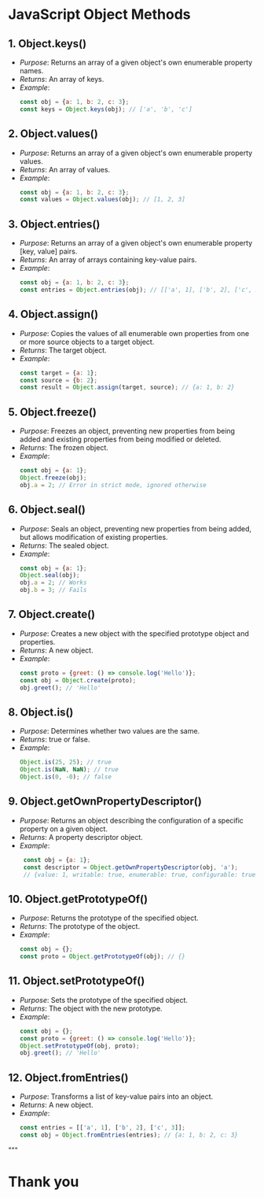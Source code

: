 # JavaScript Object Methods

## 1. Object.keys()
- *Purpose*: Returns an array of a given object's own enumerable property names.
- *Returns*: An array of keys.
- *Example*:
    ```js
    const obj = {a: 1, b: 2, c: 3};
    const keys = Object.keys(obj); // ['a', 'b', 'c']
    ```

## 2. Object.values()
- *Purpose*: Returns an array of a given object's own enumerable property values.
- *Returns*: An array of values.
- *Example*:
    ```js
    const obj = {a: 1, b: 2, c: 3};
    const values = Object.values(obj); // [1, 2, 3]
    ```

## 3. Object.entries()
- *Purpose*: Returns an array of a given object's own enumerable property [key, value] pairs.
- *Returns*: An array of arrays containing key-value pairs.
- *Example*:
    ```js
    const obj = {a: 1, b: 2, c: 3};
    const entries = Object.entries(obj); // [['a', 1], ['b', 2], ['c', 3]]
    ```

## 4. Object.assign()
- *Purpose*: Copies the values of all enumerable own properties from one or more source objects to a target object.
- *Returns*: The target object.
- *Example*:
    ```js
    const target = {a: 1};
    const source = {b: 2};
    const result = Object.assign(target, source); // {a: 1, b: 2}
    ```

## 5. Object.freeze()
- *Purpose*: Freezes an object, preventing new properties from being added and existing properties from being modified or deleted.
- *Returns*: The frozen object.
- *Example*:
    ```js
    const obj = {a: 1};
    Object.freeze(obj);
    obj.a = 2; // Error in strict mode, ignored otherwise
    ```

## 6. Object.seal()
- *Purpose*: Seals an object, preventing new properties from being added, but allows modification of existing properties.
- *Returns*: The sealed object.
- *Example*:
    ```js
    const obj = {a: 1};
    Object.seal(obj);
    obj.a = 2; // Works
    obj.b = 3; // Fails
    ```

## 7. Object.create()
- *Purpose*: Creates a new object with the specified prototype object and properties.
- *Returns*: A new object.
- *Example*:
    ```js
    const proto = {greet: () => console.log('Hello')};
    const obj = Object.create(proto);
    obj.greet(); // 'Hello'
    ```

## 8. Object.is()
- *Purpose*: Determines whether two values are the same.
- *Returns*: true or false.
- *Example*:
    ```js
    Object.is(25, 25); // true
    Object.is(NaN, NaN); // true
    Object.is(0, -0); // false
    ```

## 9. Object.getOwnPropertyDescriptor()
- *Purpose*: Returns an object describing the configuration of a specific property on a given object.
- *Returns*: A property descriptor object.
- *Example*:
   ``` js
    const obj = {a: 1};
    const descriptor = Object.getOwnPropertyDescriptor(obj, 'a');
    // {value: 1, writable: true, enumerable: true, configurable: true}
    ```

## 10. Object.getPrototypeOf()
- *Purpose*: Returns the prototype of the specified object.
- *Returns*: The prototype of the object.
- *Example*:
    ```js
    const obj = {};
    const proto = Object.getPrototypeOf(obj); // {}
    ```

## 11. Object.setPrototypeOf()
- *Purpose*: Sets the prototype of the specified object.
- *Returns*: The object with the new prototype.
- *Example*:
    ```js
    const obj = {};
    const proto = {greet: () => console.log('Hello')};
    Object.setPrototypeOf(obj, proto);
    obj.greet(); // 'Hello'
    ```

## 12. Object.fromEntries()
- *Purpose*: Transforms a list of key-value pairs into an object.
- *Returns*: A new object.
- *Example*:
    ```js
    const entries = [['a', 1], ['b', 2], ['c', 3]];
    const obj = Object.fromEntries(entries); // {a: 1, b: 2, c: 3}
    ```
"""

# Thank you
